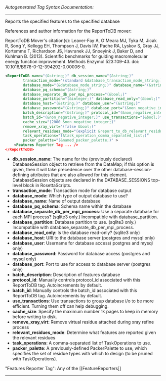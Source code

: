 <!-- THIS IS AN AUTOGENERATED FILE: Don't edit it directly, instead change the schema definition in the code itself. -->

_Autogenerated Tag Syntax Documentation:_

---
Reports the specified features to the specified database

References and author information for the ReportToDB mover:

ReportToDB Mover's citation(s):
Leaver-Fay A, O'Meara MJ, Tyka M, Jicak R, Song Y, Kellogg EH, Thompson J, Davis IW, Pache RA, Lyskov S, Gray JJ, Kortemme T, Richardson JS, Havranek JJ, Snoeyink J, Baker D, and Kuhlman B.  (2013).  Scientific benchmarks for guiding macromolecular energy function improvement.  Methods Enzymol 523:109-43.  doi: 10.1016/B978-0-12-394292-0.00006-0.

```xml
<ReportToDB name="(&string;)" db_session_name="(&string;)"
        transaction_mode="(standard &database_transaction_mode_string;)"
        database_mode="(&database_mode_string;)" database_name="(&string;)"
        database_pq_schema="(&string;)"
        database_separate_db_per_mpi_process="(&bool;)"
        database_partition="(&integer;)" database_read_only="(&bool;)"
        database_host="(&string;)" database_user="(&string;)"
        database_password="(&string;)" database_port="(&non_negative_integer;)"
        batch_description="(&string;)" protocol_id="(&non_negative_integer;)"
        batch_id="(&non_negative_integer;)" use_transactions="(&bool;)"
        cache_size="(2000 &non_negative_integer;)"
        remove_xray_virt="(false &bool;)"
        relevant_residues_mode="(explicit &report_to_db_relevant_residues_mode;)"
        task_operations="(&task_operation_comma_separated_list;)"
        packer_palette="(&named_packer_palette;)" >
    <Features Reporter Tag ... />
</ReportToDB>
```

-   **db_session_name**: The name for the (previously declared) DatabaseSession object to retrieve from the DataMap; if this option is given, then it will take precedence over the other database-session-defining attributes that are also allowed for this element. DatabaseSession objects are declared in the DATABASE_SESSIONS top-level block in RosettaScripts.
-   **transaction_mode**: Transaction mode for database output
-   **database_mode**: Which type of output database to use?
-   **database_name**: Name of output database
-   **database_pq_schema**: Schema name within the database
-   **database_separate_db_per_mpi_process**: Use a separate database for each MPI process? (sqlite3 only.) Incompatible with database_partition.
-   **database_partition**: Database partition to use. (sqlite3 only.) Incompatible with database_separate_db_per_mpi_process.
-   **database_read_only**: Is the database read-only? (sqlite3 only)
-   **database_host**: URI to the database server (postgres and mysql only)
-   **database_user**: Username for database access( postgres and mysql only)
-   **database_password**: Password for database access (postgres and mysql only)
-   **database_port**: Port to use for access to database server (postgres only)
-   **batch_description**: Description of features database
-   **protocol_id**: Manually controls protocol_id associated with this ReportToDB tag. Autoincrements by default.
-   **batch_id**: Manually controls the batch_id associated with this ReportToDB tag. Autoincrements by default.
-   **use_transactions**: Use transactions to group database i/o to be more efficient. Turning them off can help debugging.
-   **cache_size**: Specify the maximum number 1k pages to keep in memory before writing to disk.
-   **remove_xray_virt**: Remove virtual residue attached during xray refine process
-   **relevant_residues_mode**: Determine what features are reported given the relevant residues
-   **task_operations**: A comma-separated list of TaskOperations to use.
-   **packer_palette**: A previously-defined PackerPalette to use, which specifies the set of residue types with which to design (to be pruned with TaskOperations).


"Features Reporter Tag": Any of the [[FeatureReporters]]

---
